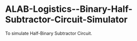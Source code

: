 # ALAB-Logistics--Binary-Half-Subtractor-Circuit-Simulator
To simulate Half-Binary Subtractor Circuit.
